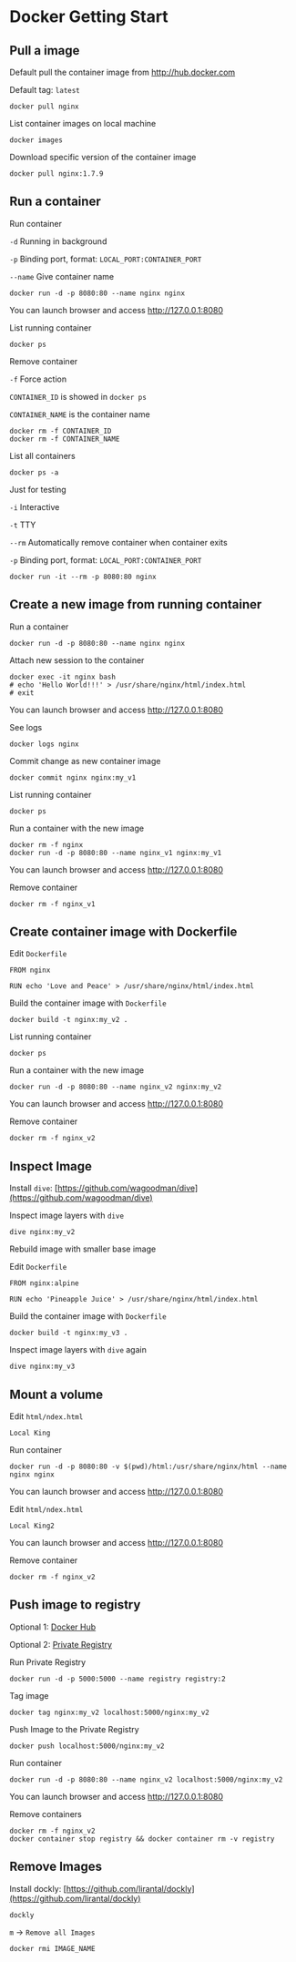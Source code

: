 # Docker Getting Start

## Pull a image

Default pull the container image from http://hub.docker.com

Default tag: `latest`

    docker pull nginx

List container images on local machine

    docker images

Download specific version of the container image

    docker pull nginx:1.7.9

## Run a container

Run container

`-d` Running in background

`-p` Binding port, format: `LOCAL_PORT:CONTAINER_PORT`

`--name` Give container name

    docker run -d -p 8080:80 --name nginx nginx

You can launch browser and access http://127.0.0.1:8080

List running container

    docker ps

Remove container

`-f` Force action

`CONTAINER_ID` is showed in `docker ps`

`CONTAINER_NAME` is the container name

    docker rm -f CONTAINER_ID
    docker rm -f CONTAINER_NAME

List all containers

    docker ps -a

Just for testing 

`-i` Interactive

`-t` TTY

`--rm` Automatically remove container when container exits

`-p` Binding port, format: `LOCAL_PORT:CONTAINER_PORT`

    docker run -it --rm -p 8080:80 nginx

## Create a new image from running container

Run a container

    docker run -d -p 8080:80 --name nginx nginx

Attach new session to the container

    docker exec -it nginx bash
    # echo 'Hello World!!!' > /usr/share/nginx/html/index.html
    # exit

You can launch browser and access http://127.0.0.1:8080

See logs

    docker logs nginx

Commit change as new container image

    docker commit nginx nginx:my_v1

List running container

    docker ps

Run a container with the new image

    docker rm -f nginx
    docker run -d -p 8080:80 --name nginx_v1 nginx:my_v1

You can launch browser and access http://127.0.0.1:8080

Remove container

    docker rm -f nginx_v1

## Create container image with Dockerfile

Edit `Dockerfile`

    FROM nginx
    
    RUN echo 'Love and Peace' > /usr/share/nginx/html/index.html

Build the container image with `Dockerfile`

    docker build -t nginx:my_v2 .

List running container

    docker ps

Run a container with the new image

    docker run -d -p 8080:80 --name nginx_v2 nginx:my_v2

You can launch browser and access http://127.0.0.1:8080

Remove container

    docker rm -f nginx_v2

## Inspect Image

Install `dive`: [https://github.com/wagoodman/dive](https://github.com/wagoodman/dive)

Inspect image layers with `dive`

    dive nginx:my_v2

Rebuild image with smaller base image

Edit `Dockerfile`

    FROM nginx:alpine
    
    RUN echo 'Pineapple Juice' > /usr/share/nginx/html/index.html

Build the container image with `Dockerfile`

    docker build -t nginx:my_v3 .

Inspect image layers with `dive` again

    dive nginx:my_v3

## Mount a volume

Edit `html/ndex.html`

    Local King

Run container

    docker run -d -p 8080:80 -v $(pwd)/html:/usr/share/nginx/html --name nginx nginx

You can launch browser and access http://127.0.0.1:8080

Edit `html/ndex.html`

    Local King2

You can launch browser and access http://127.0.0.1:8080

Remove container

    docker rm -f nginx_v2

## Push image to registry

Optional 1: [Docker Hub](https://hub.docker.com/)

Optional 2: [Private Registry](https://docs.docker.com/registry/)

Run Private Registry

    docker run -d -p 5000:5000 --name registry registry:2

Tag image

    docker tag nginx:my_v2 localhost:5000/nginx:my_v2

Push Image to the Private Registry

    docker push localhost:5000/nginx:my_v2

Run container

    docker run -d -p 8080:80 --name nginx_v2 localhost:5000/nginx:my_v2

You can launch browser and access http://127.0.0.1:8080

Remove containers

    docker rm -f nginx_v2
    docker container stop registry && docker container rm -v registry

## Remove Images

Install dockly: [https://github.com/lirantal/dockly](https://github.com/lirantal/dockly)

    dockly

`m` → `Remove all Images`

    docker rmi IMAGE_NAME